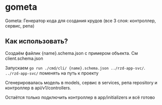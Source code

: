 # gometa

Gometa: Генератор кода для создания крудов (все 3 слоя: контроллер, сервис, репа)

## Как использовать? 

Создаём файлик {name}.schema.json с примером объекта. См client.schema.json 

Запускаем `go run ./cmd/cli/ {name}.schema.json ../rzd-app-svc/`. `../rzd-app-svc/` поменять на путь к проекту

Сгенерировалась модель в models, сервис в services, репа repository и контроллер в api/v1/controllers. 

Остаётся только подключить контроллер в app/initializers и всё готово